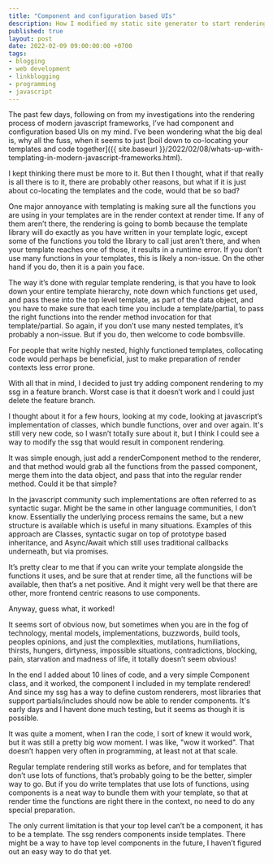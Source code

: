 ```yaml
---
title: "Component and configuration based UIs"
description: How I modified my static site generator to start rendering component based websites
published: true
layout: post
date: 2022-02-09 09:00:00:00 +0700
tags:
- blogging
- web development
- linkblogging
- programming
- javascript
---
```

The past few days, following on from my investigations into the rendering process of modern javascript frameworks, I’ve had component and configuration based UIs on my mind. I’ve been wondering what the big deal is, why all the fuss, when it seems to just [boil down to co-locating your templates and code together]({{ site.baseurl }}/2022/02/08/whats-up-with-templating-in-modern-javascript-frameworks.html).

I kept thinking there must be more to it. But then I thought, what if that really is all there is to it, there are probably other reasons, but what if it is just about co-locating the templates and the code, would that be so bad?

One major annoyance with templating is making sure all the functions you are using in your templates are in the render context at render time. If any of them aren’t there, the rendering is going to bomb because the template library will do exactly as you have written in your template logic, except some of the functions you told the library to call just aren’t there, and when your template reaches one of those, it results in a runtime error. If you don’t use many functions in your templates, this is likely a non-issue. On the other hand if you do, then it is a pain you face.

The way it’s done with regular template rendering, is that you have to look down your entire template hierarchy, note down which functions get used, and pass these into the top level template, as part of the data object, and you have to make sure that each time you include a template/partial, to pass the right functions into the render method invocation for that template/partial. So again, if you don’t use many nested templates, it’s probably a non-issue. But if you do, then welcome to code bombsville.

For people that write highly nested, highly functioned templates, collocating code would perhaps be beneficial, just to make preparation of render contexts less error prone.

With all that in mind, I decided to just try adding component rendering to my ssg in a feature branch. Worst case is that it doesn’t work and I could just delete the feature branch.

I thought about it for a few hours, looking at my code, looking at javascript’s implementation of classes, which bundle functions, over and over again. It's still very new code, so I wasn’t totally sure about it, but I think I could see a way to modify the ssg that would result in component rendering.

It was simple enough, just add a renderComponent method to the renderer, and that method would grab all the functions from the passed component, merge them into the data object, and pass that into the regular render method. Could it be that simple?

In the javascript community such implementations are often referred to as syntactic sugar. Might be the same in other language communities, I don’t know. Essentially the underlying process remains the same, but a new structure is available which is useful in many situations. Examples of this approach are Classes, syntactic sugar on top of prototype based inheritance, and Async/Await which still uses traditional callbacks underneath, but via promises.

It’s pretty clear to me that if you can write your template alongside the functions it uses, and be sure that at render time, all the functions will be available, then that’s a net positive. And it might very well be that there are other, more frontend centric reasons to use components.

Anyway, guess what, it worked!

It seems sort of obvious now, but sometimes when you are in the fog of technology, mental models, implementations, buzzwords, build tools, peoples opinions, and just the complexities, mutilations, humiliations, thirsts, hungers, dirtyness, impossible situations, contradictions, blocking, pain, starvation and madness of life, it totally doesn’t seem obvious!

In the end I added about 10 lines of code, and a very simple Component class, and it worked, the component I included in my template rendered! And since my ssg has a way to define custom renderers, most libraries that support partials/includes should now be able to render components. It's early days and I havent done much testing, but it seems as though it is possible.

It was quite a moment, when I ran the code, I sort of knew it would work, but it was still a pretty big wow moment. I was like, "wow it worked". That doesn’t happen very often in programming, at least not at that scale.

Regular template rendering still works as before, and for templates that don’t use lots of functions, that’s probably going to be the better, simpler way to go. But if you do write templates that use lots of functions, using components is a neat way to bundle them with your template, so that at render time the functions are right there in the context, no need to do any special preparation.

The only current limitation is that your top level can’t be a component, it has to be a template. The ssg renders components inside templates. There might be a way to have top level components in the future, I haven’t figured out an easy way to do that yet.